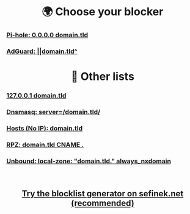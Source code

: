 [//]: # (Canonical: /markdown/lists/Index.md)

<div align="center">
    <h1>🌍 Choose your blocker</h1>
</div>

### [**Pi-hole:** 0.0.0.0 domain.tld](md/Pi-hole.md)
### [**AdGuard:** ||domain.tld^](md/AdGuard.md)


<div align="center">
    <h1>📝 Other lists</h1>
</div>

### [**127.0.0.1** domain.tld](md/127.0.0.1.md)
### [**Dnsmasq:** server=/domain.tld/](md/dnsmasq.md)
### [**Hosts (No IP):** domain.tld](md/noip.md)
### [**RPZ:** domain.tld CNAME .](md/RPZ.md)
### [**Unbound:** local-zone: "domain.tld." always_nxdomain](md/Unbound.md)


<br>
<h2 align="center">
    <a href="https://sefinek.net/blocklist-generator" title="Personalized Blocklist Generator - Take Full Control of Your Network">
        Try the blocklist generator on sefinek.net (recommended)
    </a>
</h2>
